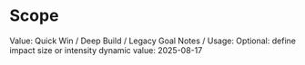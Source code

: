 # Scope

Value: Quick Win / Deep Build / Legacy Goal
Notes / Usage: Optional: define impact size or intensity
dynamic value: 2025-08-17